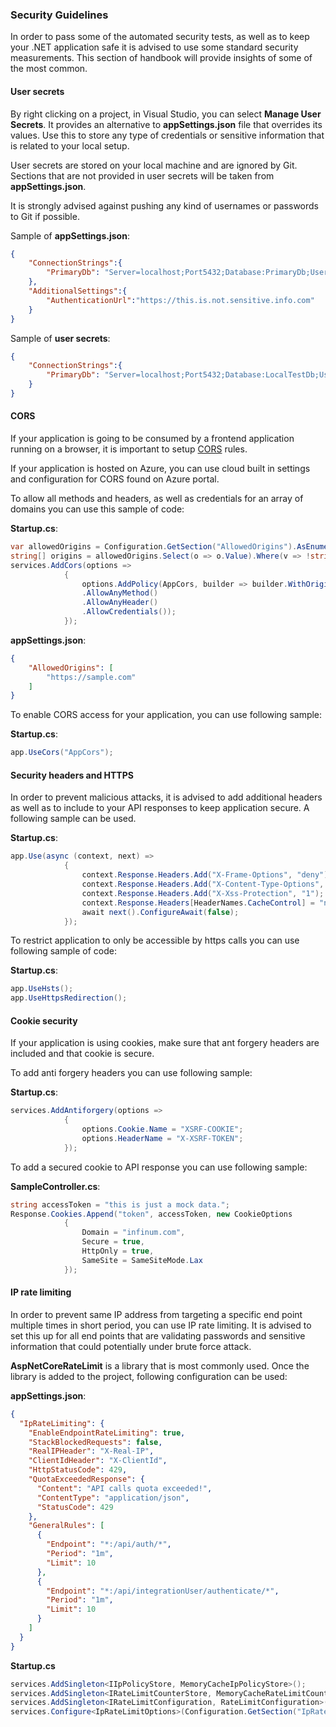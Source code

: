 ### Security Guidelines

In order to pass some of the automated security tests, as well as to keep your .NET application safe it is advised to use some standard security measurements.  This section of handbook will provide insights of some of the most common.

#### User secrets

By right clicking on a project, in Visual Studio, you can select **Manage User Secrets**. It provides an alternative to **appSettings.json** file that overrides its values. Use this to store any type of credentials or sensitive information that is related to your local setup.

User secrets are stored on your local machine and are ignored by Git. Sections that are not provided in user secrets will be taken from **appSettings.json**.

It is strongly advised against pushing any kind of usernames or passwords to Git if possible.

Sample of **appSettings.json**:

```json
{
	"ConnectionStrings":{
		"PrimaryDb": "Server=localhost;Port5432;Database:PrimaryDb;User Id=;Password=;"
	},
    "AdditionalSettings":{
        "AuthenticationUrl":"https://this.is.not.sensitive.info.com"
    }
}
```

Sample of **user secrets**:

```json
{
	"ConnectionStrings":{
		"PrimaryDb": "Server=localhost;Port5432;Database:LocalTestDb;User Id=myUsername;Password=myPassword;"
	}
}
```



#### CORS

If your application is going to be consumed by a frontend application running on a browser, it is important to setup [CORS](https://www.codecademy.com/articles/what-is-cors) rules. 

If your application is hosted on Azure, you can use cloud built in settings and configuration for CORS found on Azure portal.

To allow all methods and headers, as well as credentials for an array of domains you can use this sample of code:

**Startup.cs**:

```c#
var allowedOrigins = Configuration.GetSection("AllowedOrigins").AsEnumerable();
string[] origins = allowedOrigins.Select(o => o.Value).Where(v => !string.IsNullOrEmpty(v)).ToArray();
services.AddCors(options =>
            {
                options.AddPolicy(AppCors, builder => builder.WithOrigins(origins)
                .AllowAnyMethod()
                .AllowAnyHeader()
                .AllowCredentials());
            });
```

**appSettings.json**:

```json
{
	"AllowedOrigins": [
    	"https://sample.com"
  	]
}
```

To enable CORS access for your application, you can use following sample:

**Startup.cs**:

```c#
app.UseCors("AppCors");
```



#### Security headers and HTTPS

In order to prevent malicious attacks, it is advised to add additional headers as well as to include to your API responses to keep application secure. A following sample can be used.

**Startup.cs**:

```c#
app.Use(async (context, next) =>
            {
                context.Response.Headers.Add("X-Frame-Options", "deny");
                context.Response.Headers.Add("X-Content-Type-Options", "nosniff");
                context.Response.Headers.Add("X-Xss-Protection", "1");
                context.Response.Headers[HeaderNames.CacheControl] = "no-cache, no-store";
                await next().ConfigureAwait(false);
            });
```

To restrict application to only be accessible by https calls you can use following sample of code:

**Startup.cs**:

```c#
app.UseHsts();
app.UseHttpsRedirection();
```



#### Cookie security

If your application is using cookies, make sure that ant forgery headers are included and that cookie is secure.

To add anti forgery headers you can use following sample:

**Startup.cs**:

```c#
services.AddAntiforgery(options =>
            {
                options.Cookie.Name = "XSRF-COOKIE";
                options.HeaderName = "X-XSRF-TOKEN";
            });
```

 To add a secured cookie to API response you can use following sample:

**SampleController.cs**:

```c#
string accessToken = "this is just a mock data.";
Response.Cookies.Append("token", accessToken, new CookieOptions
            {
                Domain = "infinum.com",
                Secure = true,
                HttpOnly = true,
                SameSite = SameSiteMode.Lax
            });
```



#### IP rate limiting

In order to prevent same IP address from targeting a specific end point multiple times in short period, you can use IP rate limiting. It is advised to set this up for all end points that are validating passwords and sensitive information that could potentially under brute force attack.

**AspNetCoreRateLimit** is a library that is most commonly used. Once the library is added to the project, following configuration can be used:

**appSettings.json**:

```json
{
  "IpRateLimiting": {
    "EnableEndpointRateLimiting": true,
    "StackBlockedRequests": false,
    "RealIPHeader": "X-Real-IP",
    "ClientIdHeader": "X-ClientId",
    "HttpStatusCode": 429,
    "QuotaExceededResponse": {
      "Content": "API calls quota exceeded!",
      "ContentType": "application/json",
      "StatusCode": 429
    },
    "GeneralRules": [
      {
        "Endpoint": "*:/api/auth/*",
        "Period": "1m",
        "Limit": 10
      },
      {
        "Endpoint": "*:/api/integrationUser/authenticate/*",
        "Period": "1m",
        "Limit": 10
      }
    ]
  }
}
```

**Startup.cs**

```c#
services.AddSingleton<IIpPolicyStore, MemoryCacheIpPolicyStore>();
services.AddSingleton<IRateLimitCounterStore, MemoryCacheRateLimitCounterStore>();
services.AddSingleton<IRateLimitConfiguration, RateLimitConfiguration>();
services.Configure<IpRateLimitOptions>(Configuration.GetSection("IpRateLimiting"));
```

